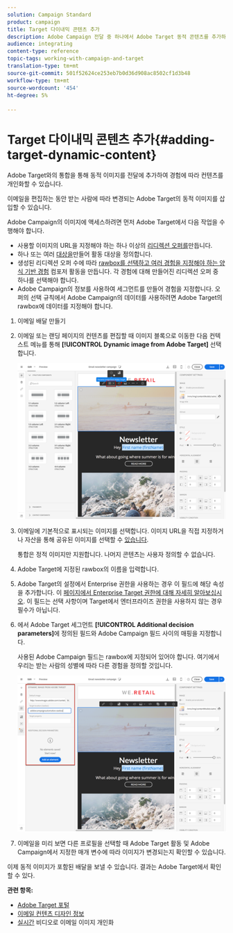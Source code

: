 ```yaml
---
solution: Campaign Standard
product: campaign
title: Target 다이내믹 콘텐츠 추가
description: Adobe Campaign 전달 중 하나에서 Adobe Target 동적 콘텐츠를 추가하는 방법을 알아봅니다.
audience: integrating
content-type: reference
topic-tags: working-with-campaign-and-target
translation-type: tm+mt
source-git-commit: 501f52624ce253eb7b0d36d908ac8502cf1d3b48
workflow-type: tm+mt
source-wordcount: '454'
ht-degree: 5%

---
```



# Target 다이내믹 콘텐츠 추가{#adding-target-dynamic-content}

Adobe Target와의 통합을 통해 동적 이미지를 전달에 추가하여 경험에 따라 컨텐츠를 개인화할 수 있습니다.

이메일을 편집하는 동안 받는 사람에 따라 변경되는 Adobe Target의 동적 이미지를 삽입할 수 있습니다.

Adobe Campaign의 이미지에 액세스하려면 먼저 Adobe Target에서 다음 작업을 수행해야 합니다.

* 사용할 이미지의 URL을 지정해야 하는 하나 이상의 [리디렉션 오퍼를](https://docs.adobe.com/content/help/en/target/using/experiences/offers/offer-redirect.html)만듭니다.
* 하나 또는 여러 [대상을](https://docs.adobe.com/content/help/en/target/using/audiences/create-audiences/audiences.html)만들어 활동 대상을 정의합니다.
* 생성된 리디렉션 오퍼 수에 따라 [rawbox를 선택하고 여러 경험을 지정해야 하는 양식 기반 경험](https://docs.adobe.com/content/help/en/target/using/experiences/form-experience-composer.html) 컴포저 활동을 만듭니다. 각 경험에 대해 만들어진 리디렉션 오퍼 중 하나를 선택해야 합니다.
* Adobe Campaign의 정보를 사용하여 세그먼트를 만들어 경험을 지정합니다. 오퍼의 선택 규칙에서 Adobe Campaign의 데이터를 사용하려면 Adobe Target의 rawbox에 데이터를 지정해야 합니다.

1. 이메일 배달 만들기
1. 이메일 또는 랜딩 페이지의 컨텐츠를 편집할 때 이미지 블록으로 이동한 다음 컨텍스트 메뉴를 통해 **[!UICONTROL Dynamic image from Adobe Target]** 선택합니다.

   ![](assets/tar_insert_dynamic_image.png)

1. 이메일에 기본적으로 표시되는 이미지를 선택합니다. 이미지 URL을 직접 지정하거나 자산을 통해 공유된 이미지를 선택할 수 [있습니다](../../integrating/using/working-with-campaign-and-assets-core-service.md).

   통합은 정적 이미지만 지원합니다. 나머지 콘텐츠는 사용자 정의할 수 없습니다.

1. Adobe Target에 지정된 rawbox의 이름을 입력합니다.
1. Adobe Target의 설정에서 Enterprise 권한을 사용하는 경우 이 필드에 해당 속성을 추가합니다. 이 [페이지에서 Enterprise Target 권한에 대해 자세히 알아보십시오](https://docs.adobe.com/content/help/en/target/using/administer/manage-users/enterprise/properties-overview.html). 이 필드는 선택 사항이며 Target에서 엔터프라이즈 권한을 사용하지 않는 경우 필수가 아닙니다.
1. 에서 Adobe Target 세그먼트 **[!UICONTROL Additional decision parameters]**&#x200B;에 정의된 필드와 Adobe Campaign 필드 사이의 매핑을 지정합니다.

   사용된 Adobe Campaign 필드는 rawbox에 지정되어 있어야 합니다. 여기에서 우리는 받는 사람의 성별에 따라 다른 경험을 정의할 것입니다.

   ![](assets/tar_additional_decisionning_parameters.png)

1. 이메일을 미리 보면 다른 프로필을 선택할 때 Adobe Target 활동 및 Adobe Campaign에서 지정한 매개 변수에 따라 이미지가 변경되는지 확인할 수 있습니다.

이제 동적 이미지가 포함된 배달을 보낼 수 있습니다. 결과는 Adobe Target에서 확인할 수 있다.

**관련 항목:**

* [Adobe Target 포털](https://docs.adobe.com/content/help/ko-KR/target/using/integrate/campaign-and-target.html)
* [이메일 컨텐츠 디자인 정보](../../designing/using/designing-content-in-adobe-campaign.md)
* [실시간](https://helpx.adobe.com/marketing-cloud/how-to/email-marketing.html) 비디오로 이메일 이미지 개인화

